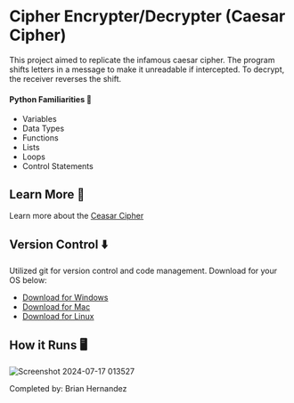 # Cipher Encrypter/Decrypter (Caesar Cipher)

This project aimed to replicate the infamous caesar cipher. The program shifts letters in a message to make it unreadable if intercepted. To decrypt, the receiver reverses the shift. 

<h4>Python Familiarities 🐍</h4>

- Variables
- Data Types
- Functions
- Lists 
- Loops
- Control Statements

## Learn More 🧠

Learn more about the [Ceasar Cipher](https://en.wikipedia.org/wiki/Caesar_cipher) 

## Version Control ⬇️

Utilized git for version control and code management. Download for your OS below:

- [Download for Windows](https://git-scm.com/download/win)
- [Download for Mac](https://git-scm.com/download/mac)
- [Download for Linux](https://git-scm.com/download/linux)

## How it Runs 🖥️

![Screenshot 2024-07-17 013527](https://github.com/user-attachments/assets/31b12514-770b-412b-b71e-a7897d52ad0f)

Completed by: Brian Hernandez
